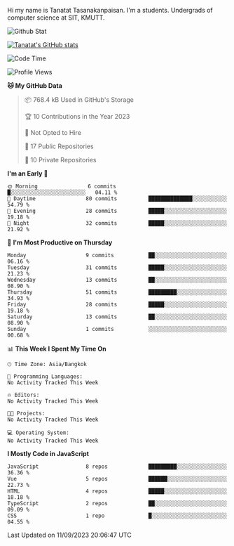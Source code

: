 Hi my name is Tanatat Tasanakanpaisan. I'm a students. Undergrads of computer science at SIT, KMUTT.

![Github Stat](https://github-profile-summary-cards.vercel.app/api/cards/profile-details?username=LilUzii-69&theme=dracula)

[![Tanatat's GitHub stats](https://github-readme-stats.vercel.app/api?username=LilUzii-69&show_icons=true&theme=radical)](https://github.com/anuraghazra/github-readme-stats)

<!--START_SECTION:waka-->
![Code Time](http://img.shields.io/badge/Code%20Time-43%20hrs%2052%20mins-blue)

![Profile Views](http://img.shields.io/badge/Profile%20Views-0-blue)

**🐱 My GitHub Data** 

> 📦 768.4 kB Used in GitHub's Storage 
 > 
> 🏆 10 Contributions in the Year 2023
 > 
> 🚫 Not Opted to Hire
 > 
> 📜 17 Public Repositories 
 > 
> 🔑 10 Private Repositories 
 > 
**I'm an Early 🐤** 

```text
🌞 Morning                6 commits           █░░░░░░░░░░░░░░░░░░░░░░░░   04.11 % 
🌆 Daytime                80 commits          ██████████████░░░░░░░░░░░   54.79 % 
🌃 Evening                28 commits          █████░░░░░░░░░░░░░░░░░░░░   19.18 % 
🌙 Night                  32 commits          █████░░░░░░░░░░░░░░░░░░░░   21.92 % 
```
📅 **I'm Most Productive on Thursday** 

```text
Monday                   9 commits           ██░░░░░░░░░░░░░░░░░░░░░░░   06.16 % 
Tuesday                  31 commits          █████░░░░░░░░░░░░░░░░░░░░   21.23 % 
Wednesday                13 commits          ██░░░░░░░░░░░░░░░░░░░░░░░   08.90 % 
Thursday                 51 commits          █████████░░░░░░░░░░░░░░░░   34.93 % 
Friday                   28 commits          █████░░░░░░░░░░░░░░░░░░░░   19.18 % 
Saturday                 13 commits          ██░░░░░░░░░░░░░░░░░░░░░░░   08.90 % 
Sunday                   1 commits           ░░░░░░░░░░░░░░░░░░░░░░░░░   00.68 % 
```


📊 **This Week I Spent My Time On** 

```text
🕑︎ Time Zone: Asia/Bangkok

💬 Programming Languages: 
No Activity Tracked This Week

🔥 Editors: 
No Activity Tracked This Week

🐱‍💻 Projects: 
No Activity Tracked This Week

💻 Operating System: 
No Activity Tracked This Week
```

**I Mostly Code in JavaScript** 

```text
JavaScript               8 repos             █████████░░░░░░░░░░░░░░░░   36.36 % 
Vue                      5 repos             ██████░░░░░░░░░░░░░░░░░░░   22.73 % 
HTML                     4 repos             █████░░░░░░░░░░░░░░░░░░░░   18.18 % 
TypeScript               2 repos             ██░░░░░░░░░░░░░░░░░░░░░░░   09.09 % 
CSS                      1 repo              █░░░░░░░░░░░░░░░░░░░░░░░░   04.55 % 
```




 Last Updated on 11/09/2023 20:06:47 UTC
<!--END_SECTION:waka-->